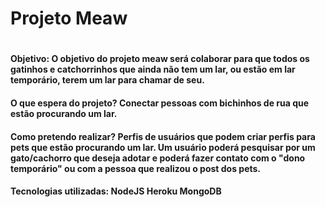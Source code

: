 <h1>Projeto Meaw<h1>


<h4>Objetivo: O objetivo do projeto meaw será colaborar para que todos os gatinhos e catchorrinhos que ainda não tem um lar, ou estão em lar temporário, terem um lar para chamar de seu.<h4>

<h4>O que espera do projeto? 
Conectar pessoas com bichinhos de rua que estão procurando um lar.<h4>

<h4>Como pretendo realizar?
Perfis de usuários que podem criar perfis para pets que estão procurando um lar.
Um usuário poderá pesquisar por um gato/cachorro que deseja adotar e poderá fazer contato com o "dono temporário" ou com a pessoa que realizou o post dos pets.<h4>

<h4>Tecnologias utilizadas:
NodeJS
Heroku
MongoDB
<h4>

